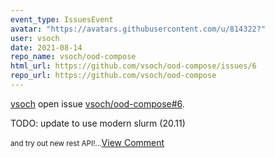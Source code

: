 ```yaml
---
event_type: IssuesEvent
avatar: "https://avatars.githubusercontent.com/u/814322?"
user: vsoch
date: 2021-08-14
repo_name: vsoch/ood-compose
html_url: https://github.com/vsoch/ood-compose/issues/6
repo_url: https://github.com/vsoch/ood-compose
---
```


<a href='https://github.com/vsoch' target='_blank'>vsoch</a> open issue <a href='https://github.com/vsoch/ood-compose/issues/6' target='_blank'>vsoch/ood-compose#6</a>.

<p>TODO: update to use modern slurm (20.11)</p><small>and try out new rest API!...</small><a href='https://github.com/vsoch/ood-compose/issues/6' target='_blank'>View Comment</a>